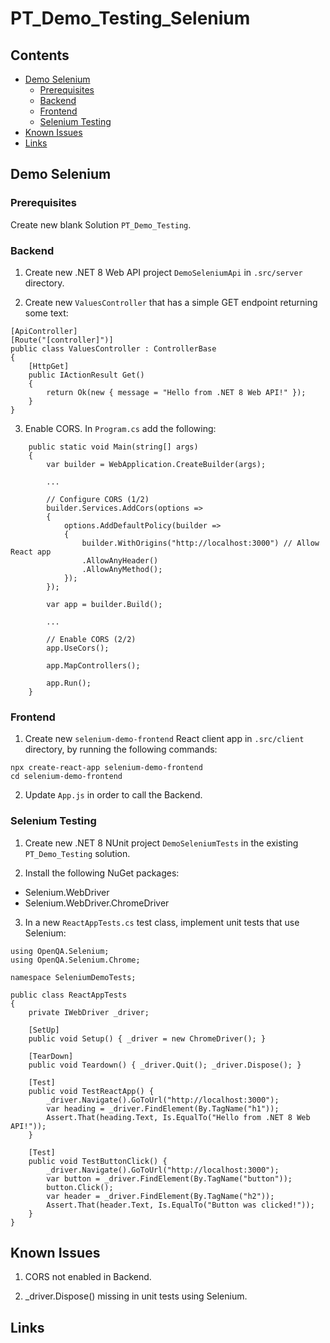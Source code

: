 # PT_Demo_Testing_Selenium

## Contents

- [Demo Selenium](#demo-selenium)
    - [Prerequisites](#prerequisites)
    - [Backend](#backend)
    - [Frontend](#frontend)
    - [Selenium Testing](#selenium-testing)
- [Known Issues](#known-issues)
- [Links](#links)

## Demo Selenium

### Prerequisites

Create new blank Solution `PT_Demo_Testing`.

### Backend

1. Create new .NET 8 Web API project `DemoSeleniumApi` in `.src/server` directory.

2. Create new `ValuesController` that has a simple GET endpoint returning some text:

```
[ApiController]
[Route("[controller]")]
public class ValuesController : ControllerBase
{
    [HttpGet]
    public IActionResult Get()
    {
        return Ok(new { message = "Hello from .NET 8 Web API!" });
    }
}
```

3. Enable CORS. In `Program.cs` add the following:

```
    public static void Main(string[] args)
    {
        var builder = WebApplication.CreateBuilder(args);

        ...

        // Configure CORS (1/2)
        builder.Services.AddCors(options =>
        {
            options.AddDefaultPolicy(builder =>
            {
                builder.WithOrigins("http://localhost:3000") // Allow React app
                .AllowAnyHeader()
                .AllowAnyMethod();
            });
        });

        var app = builder.Build();

        ...

        // Enable CORS (2/2)
        app.UseCors();

        app.MapControllers();

        app.Run();
    }
```

### Frontend

1. Create new `selenium-demo-frontend` React client app in `.src/client` directory, by running the following commands:

```
npx create-react-app selenium-demo-frontend
cd selenium-demo-frontend
```

2. Update `App.js` in order to call the Backend. 

### Selenium Testing

1. Create new .NET 8 NUnit project `DemoSeleniumTests` in the existing `PT_Demo_Testing` solution.

2. Install the following NuGet packages:
- Selenium.WebDriver
- Selenium.WebDriver.ChromeDriver

3. In a new `ReactAppTests.cs` test class, implement unit tests that use Selenium:

```
using OpenQA.Selenium;
using OpenQA.Selenium.Chrome;

namespace SeleniumDemoTests;

public class ReactAppTests
{
    private IWebDriver _driver;

    [SetUp]
    public void Setup() { _driver = new ChromeDriver(); }

    [TearDown]
    public void Teardown() { _driver.Quit(); _driver.Dispose(); }

    [Test]
    public void TestReactApp() {
        _driver.Navigate().GoToUrl("http://localhost:3000");
        var heading = _driver.FindElement(By.TagName("h1"));
        Assert.That(heading.Text, Is.EqualTo("Hello from .NET 8 Web API!"));
    }

    [Test]
    public void TestButtonClick() {
        _driver.Navigate().GoToUrl("http://localhost:3000");
        var button = _driver.FindElement(By.TagName("button"));
        button.Click();
        var header = _driver.FindElement(By.TagName("h2"));
        Assert.That(header.Text, Is.EqualTo("Button was clicked!"));
    }
}
```

## Known Issues

1. CORS not enabled in Backend.

2. _driver.Dispose() missing in unit tests using Selenium.

## Links